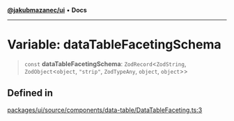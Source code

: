 [**@jakubmazanec/ui**](../README.md) • **Docs**

---

# Variable: dataTableFacetingSchema

> `const` **dataTableFacetingSchema**: `ZodRecord`\<`ZodString`, `ZodObject`\<`object`, `"strip"`,
> `ZodTypeAny`, `object`, `object`\>\>

## Defined in

[packages/ui/source/components/data-table/DataTableFaceting.ts:3](https://github.com/jakubmazanec/tools/blob/4ad59c6b8eb7868ab1902d25f4c1aae28b28a6e4/packages/ui/source/components/data-table/DataTableFaceting.ts#L3)
